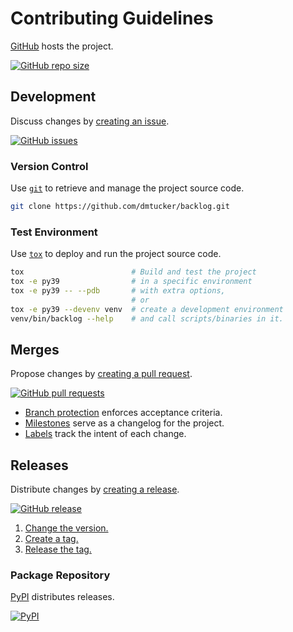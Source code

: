 # Contributing Guidelines

[GitHub](https://github.com/) hosts the project.

[![GitHub repo size](https://img.shields.io/github/repo-size/dmtucker/backlog.svg)](https://github.com/dmtucker/backlog)

## Development

Discuss changes by [creating an issue](https://help.github.com/articles/creating-an-issue).

[![GitHub issues](https://img.shields.io/github/issues/dmtucker/backlog.svg)](https://github.com/dmtucker/backlog/issues)

### Version Control

Use [`git`](https://git-scm.com/doc) to retrieve and manage the project source code.

``` sh
git clone https://github.com/dmtucker/backlog.git
```

### Test Environment

Use [`tox`](https://tox.readthedocs.io/) to deploy and run the project source code.

``` sh
tox                        # Build and test the project
tox -e py39                # in a specific environment
tox -e py39 -- --pdb       # with extra options,
                           # or
tox -e py39 --devenv venv  # create a development environment
venv/bin/backlog --help    # and call scripts/binaries in it.
```

## Merges

Propose changes by [creating a pull request](https://help.github.com/articles/creating-a-pull-request/).

[![GitHub pull requests](https://img.shields.io/github/issues-pr/dmtucker/backlog.svg)](https://github.com/dmtucker/backlog/pulls)

- [Branch protection](https://help.github.com/articles/about-protected-branches/) enforces acceptance criteria.
- [Milestones](https://help.github.com/en/articles/about-milestones) serve as a changelog for the project.
- [Labels](https://help.github.com/en/articles/about-labels) track the intent of each change.

## Releases

Distribute changes by [creating a release](https://help.github.com/en/articles/creating-releases).

[![GitHub release](https://img.shields.io/github/release/dmtucker/backlog.svg)](https://github.com/dmtucker/backlog/releases)

1. [Change the version.](http://semver.org/)
2. [Create a tag.](https://git-scm.com/book/en/v2/Git-Basics-Tagging)
3. [Release the tag.](https://help.github.com/en/articles/creating-releases)

### Package Repository

[PyPI](http://pypi.org/) distributes releases.

[![PyPI](https://img.shields.io/pypi/v/backlog.svg)](https://pypi.org/project/backlog)
